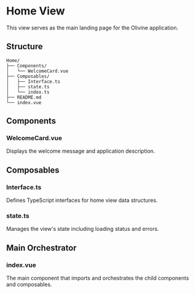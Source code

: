 # Home View

This view serves as the main landing page for the Olivine application.

## Structure

```
Home/
├── Components/
│   └── WelcomeCard.vue
├── Composables/
│   ├── Interface.ts
│   ├── state.ts
│   └── index.ts
├── README.md
└── index.vue
```

## Components

### WelcomeCard.vue
Displays the welcome message and application description.

## Composables

### Interface.ts
Defines TypeScript interfaces for home view data structures.

### state.ts
Manages the view's state including loading status and errors.

## Main Orchestrator

### index.vue
The main component that imports and orchestrates the child components and composables.
